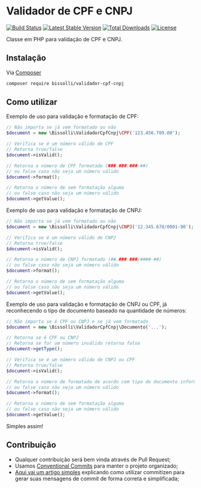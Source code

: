 # Validador de CPF e CNPJ 

[![Build Status](https://travis-ci.org/bissolli/validador-cpf-cnpj.svg?branch=master)](https://travis-ci.org/bissolli/validador-cpf-cnpj)
[![Latest Stable Version](https://poser.pugx.org/bissolli/validador-cpf-cnpj/v/stable)](https://packagist.org/packages/bissolli/validador-cpf-cnpj)
[![Total Downloads](https://poser.pugx.org/bissolli/validador-cpf-cnpj/downloads)](https://packagist.org/packages/bissolli/validador-cpf-cnpj)
[![License](https://poser.pugx.org/bissolli/validador-cpf-cnpj/license)](https://packagist.org/packages/bissolli/validador-cpf-cnpj)

Classe em PHP para validação de CPF e CNPJ.


## Instalação
Via [Composer](http://getcomposer.org)
```bash
composer require bissolli/validador-cpf-cnpj
```


## Como utilizar

Exemplo de uso para validação e formatação de CPF:
```php
// Não importa se já vem formatado ou não
$document = new \Bissolli\ValidadorCpfCnpj\CPF('123.456.789.00');

// Verifica se é um número válido de CPF
// Retorna true/false
$document->isValid();

// Retorna o número de CPF formatado (###.###.###-##)
// ou false caso não seja um número válido
$document->format();

// Retorna o número de sem formatação alguma
// ou false caso não seja um número válido
$document->getValue();
```


Exemplo de uso para validação e formatação de CNPJ:
```php
// Não importa se já vem formatado ou não
$document = new \Bissolli\ValidadorCpfCnpj\CNPJ('12.345.678/0001-90');

// Verifica se é um número válido de CNPJ
// Retorna true/false
$document->isValid();

// Retorna o número de CNPJ formatado (##.###.###/####-##)
// ou false caso não seja um número válido
$document->format();

// Retorna o número de sem formatação alguma
// ou false caso não seja um número válido
$document->getValue();
```


Exemplo de uso para validação e formatação de CNPJ ou CPF, já reconhecendo o tipo de documento baseado na quantidade de números:
```php
// Não importa se é CPF ou CNPJ e se já vem formatado
$document = new \Bissolli\ValidadorCpfCnpj\Documento('...');

// Retorna se é CPF ou CNPJ 
// Retorna se for um número inválido retorna false
$document->getType();

// Verifica se é um número válido de CNPJ ou CPF
// Retorna true/false
$document->isValid();

// Retorna o número de formatado de acordo com tipo de documento informado
// ou false caso não seja um número válido
$document->format();

// Retorna o número de sem formatação alguma
// ou false caso não seja um número válido
$document->getValue();
```

Simples assim!

## Contribuição

- Qualquer contribuição será bem vinda através de Pull Request;
- Usamos [Conventional Commits](https://www.conventionalcommits.org/) para manter o projeto organizado;
- [Aqui vai um artigo simples](https://medium.com/@klauskpm/how-to-create-good-commit-messages-67943d30cced) explicando como utilizar commitizen para gerar suas mensagens de commit de forma correta e simplificada;
